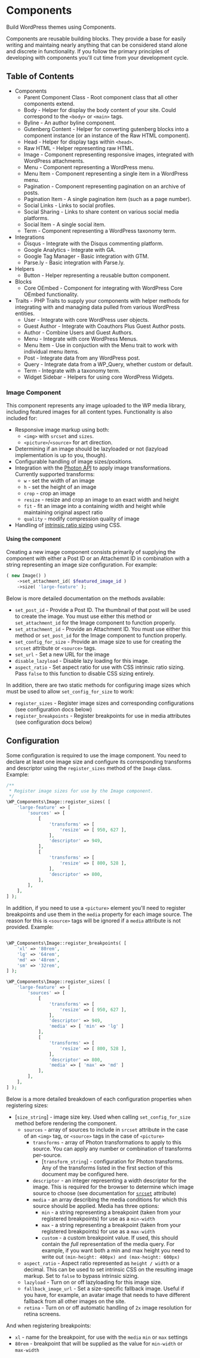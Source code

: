 Components
==========
Build WordPress themes using Components.

Components are reusable building blocks. They provide a base for easily
writing and maintaing nearly anything that can be considered stand alone
and discrete in functionality. If you follow the primary principles of
developing with components you'll cut time from your development cycle.

## Table of Contents
* Components
    * Parent Component Class - Root component class that all other components extend.
    * Body - Helper for display the body content of your site. Could correspond to the `<body>` or `<main>` tags.
    * Byline - An author byline component.
    * Gutenberg Content - Helper for converting gutenberg blocks into a component instance (or an instance of the Raw HTML component).
    * Head - Helper for display tags within `<head>`.
    * Raw HTML - Helper representing raw HTML.
    * Image - Component representing responsive images, integrated with WordPress attachments.
    * Menu - Component representing a WordPress menu.
    * Menu Item - Component representing a single item in a WordPress menu.
    * Pagination - Component representing pagination on an archive of posts.
    * Pagination Item - A single pagination item (such as a page number).
    * Social Links - Links to social profiles.
    * Social Sharing - Links to share content on various social media platforms.
    * Social Item - A single social item.
    * Term - Component representing a WordPress taxonomy term.
* Integrations
    * Disqus - Integrate with the Disqus commenting platform.
    * Google Analytics - Integrate with GA.
    * Google Tag Manager - Basic integration with GTM.
    * Parse.ly - Basic integration with Parse.ly.
* Helpers
    * Button - Helper representing a reusable button component.
* Blocks
    * Core OEmbed - Component for integrating with WordPress Core OEmbed functionality.
* Traits - PHP Traits to supply your components with helper methods for integrating with and managing data pulled from various WordPress entities.
    * User - Integrate with core WordPress user objects.
    * Guest Author - Integrate with Coauthors Plus Guest Author posts.
    * Author - Combine Users and Guest Authors.
    * Menu - Integrate with core WordPress Menus.
    * Menu Item - Use in conjuction with the Menu trait to work with individual menu items.
    * Post - Integrate data from any WordPress post.
    * Query - Integrate data from a WP_Query, whether custom or default.
    * Term - Integrate with a taxonomy term.
    * Widget Sidebar - Helpers for using core WordPress Widgets.

### Image Component
This component represents any image uploaded to the WP media library, including featured images for all content types. Functionality is also included for:
* Responsive image markup using both:
    * `<img>` with `srcset` and `sizes`.
    * `<picture>`/`<source>` for art direction.
* Determining if an image should be lazyloaded or not (lazyload implementation is up to you, though).
* Configurable handling of image sizes/positions.
* Integration with the [Photon API](https://developer.wordpress.com/docs/photon/api/) to apply image transformations. Currently supported transforms:
    * `w` - set the width of an image
    * `h` - set the height of an image
    * `crop` - crop an image
    * `resize` - resize and crop an image to an exact width and height
    * `fit` - fit an image into a containing width and height while maintaining original aspect ratio
    * `quality` - modify compression quality of image
* Handling of [intrinsic ratio sizing](https://alistapart.com/d/creating-intrinsic-ratios-for-video/example2.html) using CSS.

#### Using the component
Creating a new image component consists primarily of supplying the component with either a Post ID or an Attachemnt ID in combination with a string representing an image size configuration. For example:
```php
( new Image() )
    ->set_attachment_id( $featured_image_id )
    ->size( 'large-feature' );
```
Below is more detailed documentation on the methods available:
* `set_post_id` - Provide a Post ID. The thumbnail of that post will be used to create the image. You must use either this method or `set_attachment_id` for the Image component to function properly.
* `set_attachment_id` - Provide an Attachment ID. You must use either this method or `set_post_id` for the Image component to function properly.
* `set_config_for_size` - Provide an image size to use for creating the `srcset` attribute or `<source>` tags.
* `set_url` - Set a new URL for the image
* `disable_lazyload` - Disable lazy loading for this image.
* `aspect_ratio` - Set aspect ratio for use with CSS intrinsic ratio sizing. Pass `false` to this function to disable CSS sizing entirely.

In addition, there are two static methods for configuring image sizes which must be used to allow `set_config_for_size` to work:
* `register_sizes` - Register image sizes and corresponding configurations (see configuration docs below)
* `register_breakpoints` - Register breakpoints for use in media attributes (see configuration docs below)

## Configuration
Some configuration is required to use the image component. You need to declare at least one image size and configure its corresponding transforms and descriptor using the `register_sizes` method of the `Image` class. Example:
```php
/**
 * Register image sizes for use by the Image component.
 */
\WP_Components\Image::register_sizes( [
    'large-feature' => [
        'sources' => [
            [
                'transforms' => [
                    'resize' => [ 950, 627 ],
                ],
                'descriptor' => 949,
            ],
            [
                'transforms' => [
                    'resize' => [ 800, 528 ],
                ],
                'descriptor' => 800,
            ],
        ],
    ],
] );
```

In addition, if you need to use a `<picture>` element you'll need to register breakpoints and use them in the `media` property for each image source. The reason for this is `<source>` tags will be ignored if a `media` attribute is not provided. Example:

```php

\WP_Components\Image::register_breakpoints( [
    'xl' => '80rem',
    'lg' => '64rem',
    'md' => '48rem',
    'sm' => '32rem',
] );

\WP_Components\Image::register_sizes( [
    'large-feature' => [
        'sources' => [
            [
                'transforms' => [
                    'resize' => [ 950, 627 ],
                ],
                'descriptor' => 949,
                'media' => [ 'min' => 'lg' ]
            ],
            [
                'transforms' => [
                    'resize' => [ 800, 528 ],
                ],
                'descriptor' => 800,
                'media' => [ 'max' => 'md' ]
            ],
        ],
    ],
] );
```

Below is a more detailed breakdown of each configuration properties when registering sizes:
* [`size_string`] - image size key. Used when calling `set_config_for_size` method before rendering the component.
    * `sources` - array of sources to include in `srcset` attribute in the case of an `<img>` tag, or `<source>` tags in the case of `<picture>`
        * `transforms` - array of Photon transformations to apply to this source. You can apply any number or combination of transforms per-source.
            * [`transform_string`] - configuration for Photon transforms. Any of the transforms listed in the first section of this document may be configured here.
        * `descriptor` - an integer representing a width descriptor for the image. This is required for the browser to determine which image source to choose (see documentation for [`srcset`](https://developer.mozilla.org/en-US/docs/Web/HTML/Element/img) attribute)
        * `media` - an array describing the media conditions for which this source should be applied. Media has three options:
            * `min` - a string representing a breakpoint (taken from your registered breakpoints) for use as a `min-width`
            * `max` - a string representing a breakpoint (taken from your registered breakpoints) for use as a `max-width`
            * `custom` - a custom breakpoint value. If used, this should contain the _full_ representation of the media query. For example, if you want both a min and max height you need to write out `(min-height: 400px) and (max-height: 600px)`
    * `aspect_ratio` - Aspect ratio represented as `height / width` or a decimal. This can be used to set intrinsic CSS on the resulting image markup. Set to `false` to bypass intrinsic sizing.
    * `lazyload` - Turn on or off lazyloading for this image size.
    * `fallback_image_url` - Set a size-specific fallback image. Useful if you have, for example, an avatar image that needs to have different fallback from all other images on the site.
    * `retina` - Turn on or off automatic handling of `2x` image resolution for retina screens.

And when registering breakpoints:
* `xl` - name for the breakpoint, for use with the `media` `min` or `max` settings
* `80rem` - breakpoint that will be supplied as the value for `min-width` or `max-width`
